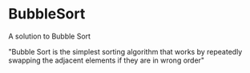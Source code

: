 # BubbleSort

A solution to Bubble Sort

"Bubble Sort is the simplest sorting algorithm that works by repeatedly swapping the adjacent elements if they are in wrong order"

